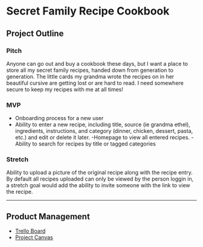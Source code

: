


# Secret Family Recipe Cookbook

## Project Outline

### Pitch 
Anyone can go out and buy a cookbook these days, but I want a place to store all my secret family recipes, handed down from generation to generation. The little cards my grandma wrote the recipes on in her beautiful cursive are getting lost or are hard to read. I need somewhere secure to keep my recipes with me at all times!

### MVP
- Onboarding process for a new user
- Ability to enter a new recipe, including title, source (ie grandma ethel), ingredients, instructions, and category (dinner, chicken, dessert, pasta, etc.) and edit or delete it later.
-Homepage to view all entered recipes.
-Ability to search for recipes by title or tagged categories

### Stretch
Ability to upload a picture of the original recipe along with the recipe entry.
By default all recipes uploaded can only be viewed by the person loggin in, a stretch goal would add the ability to invite someone with the link to view the recipe. 

---

## Product Management
- [Trello Board](https://trello.com/b/4PS0m70X/secret-family-recipes-cookbook)
- [Project Canvas](https://docs.google.com/document/d/1Thq6OPDmiQU2boviBItpmIDkOl3Domb1IvnLhYHYu_Y/edit?usp=sharing)
